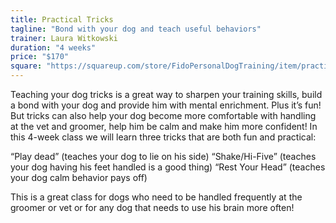 ```yaml
---
title: Practical Tricks
tagline: "Bond with your dog and teach useful behaviors"
trainer: Laura Witkowski
duration: "4 weeks"
price: "$170"
square: "https://squareup.com/store/FidoPersonalDogTraining/item/practical-tricks"
---
```


Teaching your dog tricks is a great way to sharpen your training skills, build a bond with your dog and provide him with mental enrichment. Plus it’s fun! But tricks can also help your dog become more comfortable with handling at the vet and groomer, help him be calm and make him more confident! In this 4-week class we will learn three tricks that are both fun and practical:

“Play dead” (teaches your dog to lie on his side)
“Shake/Hi-Five” (teaches your dog having his feet handled is a good thing)
“Rest Your Head” (teaches your dog calm behavior pays off)

This is a great class for dogs who need to be handled frequently at the groomer or vet or for any dog that needs to use his brain more often!

